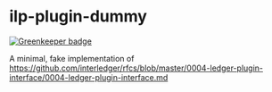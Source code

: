 # ilp-plugin-dummy

[![Greenkeeper badge](https://badges.greenkeeper.io/michielbdejong/ilp-plugin-dummy.svg)](https://greenkeeper.io/)

A minimal, fake implementation of https://github.com/interledger/rfcs/blob/master/0004-ledger-plugin-interface/0004-ledger-plugin-interface.md
